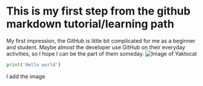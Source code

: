 # This is my first step from the github markdown tutorial/learning path
My first impression, the GitHub is little bit complicated for me as a beginner and student. Maybe almost the developer use GitHub on their everyday activities, so I hope I can be the part of them someday.
![Image of Yaktocat](https://octodex.github.com/images/yaktocat.png)
``` python
print('Hello world')
```

I add the image
